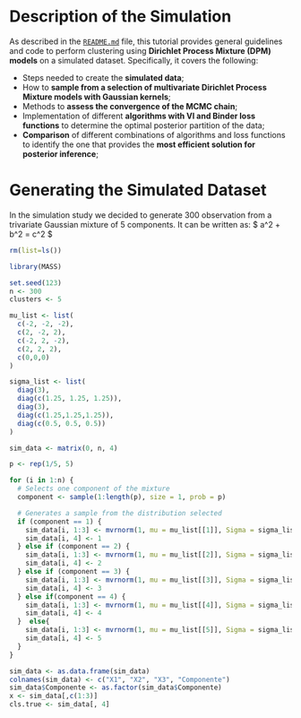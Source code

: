 Description of the Simulation
================
As described in the [`README.md`](https://github.com/TommasoMenghini/DPM-Models-for-Clustering/blob/main/README.md) file, this tutorial provides general guidelines and code to perform clustering using **Dirichlet Process Mixture (DPM) models** on a simulated dataset. Specifically, it covers the following:

- Steps needed to create the **simulated data**;
- How to **sample from a selection of multivariate Dirichlet Process Mixture models with Gaussian kernels**;
- Methods to **assess the convergence of the MCMC chain**;
- Implementation of different **algorithms with VI and Binder loss functions** to determine the optimal posterior partition of the data;
- **Comparison** of different combinations of algorithms and loss functions to identify the one that provides the **most efficient solution for posterior inference**;

Generating the Simulated Dataset
================

In the simulation study we decided to generate 300 observation from a trivariate Gaussian mixture of 5 components. It can be written as:
$
a^2 + b^2 = c^2
$

``` r
rm(list=ls())

library(MASS)

set.seed(123)
n <- 300  
clusters <- 5 

mu_list <- list(
  c(-2, -2, -2), 
  c(2, -2, 2),
  c(-2, 2, -2),
  c(2, 2, 2),
  c(0,0,0)
)  

sigma_list <- list(
  diag(3),  
  diag(c(1.25, 1.25, 1.25)),
  diag(3),
  diag(c(1.25,1.25,1.25)),
  diag(c(0.5, 0.5, 0.5))
)

sim_data <- matrix(0, n, 4)

p <- rep(1/5, 5) 

for (i in 1:n) {
  # Selects one component of the mixture
  component <- sample(1:length(p), size = 1, prob = p)

  # Generates a sample from the distribution selected
  if (component == 1) {
    sim_data[i, 1:3] <- mvrnorm(1, mu = mu_list[[1]], Sigma = sigma_list[[1]])
    sim_data[i, 4] <- 1
  } else if (component == 2) {
    sim_data[i, 1:3] <- mvrnorm(1, mu = mu_list[[2]], Sigma = sigma_list[[2]])
    sim_data[i, 4] <- 2
  } else if (component == 3) {
    sim_data[i, 1:3] <- mvrnorm(1, mu = mu_list[[3]], Sigma = sigma_list[[3]])
    sim_data[i, 4] <- 3
  } else if(component == 4) {
    sim_data[i, 1:3] <- mvrnorm(1, mu = mu_list[[4]], Sigma = sigma_list[[4]])
    sim_data[i, 4] <- 4
  }  else{
    sim_data[i, 1:3] <- mvrnorm(1, mu = mu_list[[5]], Sigma = sigma_list[[5]])
    sim_data[i, 4] <- 5   
  }
}

sim_data <- as.data.frame(sim_data)
colnames(sim_data) <- c("X1", "X2", "X3", "Componente")
sim_data$Componente <- as.factor(sim_data$Componente)
x <- sim_data[,c(1:3)] 
cls.true <- sim_data[, 4]

```
